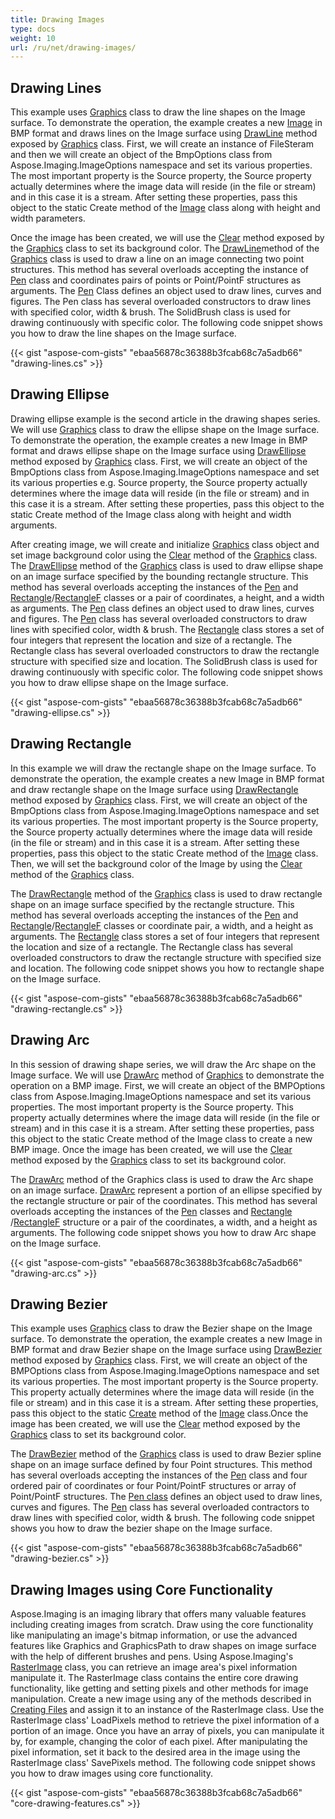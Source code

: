 ```yaml
---
title: Drawing Images
type: docs
weight: 10
url: /ru/net/drawing-images/
---
```


## **Drawing Lines**
This example uses [Graphics](https://reference.aspose.com/search/ru/net/imaging/graphics) class to draw the line shapes on the Image surface. To demonstrate the operation, the example creates a new [Image](https://reference.aspose.com/imaging/ru/net/aspose.imaging/image) in BMP format and draws lines on the Image surface using [DrawLine](https://reference.aspose.com/imaging/ru/net/aspose.imaging/graphics/methods/drawline/index) method exposed by [Graphics](https://reference.aspose.com/search/ru/net/imaging/graphics) class. First, we will create an instance of FileSteram and then we will create an object of the BmpOptions class from Aspose.Imaging.ImageOptions namespace and set its various properties. The most important property is the Source property, the Source property actually determines where the image data will reside (in the file or stream) and in this case it is a stream. After setting these properties, pass this object to the static Create method of the [Image](https://reference.aspose.com/imaging/ru/net/aspose.imaging/image) class along with height and width parameters.

Once the image has been created, we will use the [Clear](https://reference.aspose.com/imaging/ru/net/aspose.imaging/graphics/methods/clear) method exposed by the [Graphics](https://reference.aspose.com/search/ru/net/imaging/graphics) class to set its background color. The [DrawLine](https://reference.aspose.com/imaging/ru/net/aspose.imaging/graphics/methods/drawline/index)method of the [Graphics](https://reference.aspose.com/search/ru/net/imaging/graphics) class is used to draw a line on an image connecting two point structures. This method has several overloads accepting the instance of [Pen](https://reference.aspose.com/imaging/ru/net/aspose.imaging/pen) class and coordinates pairs of points or Point/PointF structures as arguments. The [Pen](https://reference.aspose.com/imaging/ru/net/aspose.imaging/pen) Class defines an object used to draw lines, curves and figures. The Pen class has several overloaded constructors to draw lines with specified color, width & brush. The SolidBrush class is used for drawing continuously with specific color. The following code snippet shows you how to draw the line shapes on the Image surface.

{{< gist "aspose-com-gists" "ebaa56878c36388b3fcab68c7a5adb66" "drawing-lines.cs" >}}
## **Drawing Ellipse**
Drawing ellipse example is the second article in the drawing shapes series. We will use [Graphics](https://reference.aspose.com/search/ru/net/imaging/graphics) class to draw the ellipse shape on the Image surface. To demonstrate the operation, the example creates a new Image in BMP format and draws ellipse shape on the Image surface using [DrawEllipse](https://reference.aspose.com/imaging/ru/net/aspose.imaging/graphics/methods/drawellipse/index) method exposed by [Graphics](https://reference.aspose.com/search/ru/net/imaging/graphics) class. First, we will create an object of the BmpOptions class from Aspose.Imaging.ImageOptions namespace and set its various properties e.g. Source property, the Source property actually determines where the image data will reside (in the file or stream) and in this case it is a stream. After setting these properties, pass this object to the static Create method of the Image class along with height and width arguments.

After creating image, we will create and initialize [Graphics](https://reference.aspose.com/search/ru/net/imaging/graphics) class object and set image background color using the [Clear](https://reference.aspose.com/imaging/ru/net/aspose.imaging/graphics/methods/clear) method of the [Graphics](https://reference.aspose.com/search/ru/net/imaging/graphics) class. The [DrawEllipse](https://reference.aspose.com/imaging/ru/net/aspose.imaging/graphics/methods/drawellipse/index) method of the [Graphics](https://reference.aspose.com/search/ru/net/imaging/graphics) class is used to draw ellipse shape on an image surface specified by the bounding rectangle structure. This method has several overloads accepting the instances of the [Pen](https://reference.aspose.com/imaging/ru/net/aspose.imaging/pen) and [Rectangle](https://reference.aspose.com/imaging/ru/net/aspose.imaging/rectangle)/[RectangleF](https://reference.aspose.com/imaging/ru/net/aspose.imaging/rectanglef) classes or a pair of coordinates, a height, and a width as arguments. The [Pen](https://reference.aspose.com/imaging/ru/net/aspose.imaging/pen) class defines an object used to draw lines, curves and figures. The [Pen](https://reference.aspose.com/imaging/ru/net/aspose.imaging/pen) class has several overloaded constructors to draw lines with specified color, width & brush. The [Rectangle](https://reference.aspose.com/imaging/ru/net/aspose.imaging/rectangle) class stores a set of four integers that represent the location and size of a rectangle. The Rectangle class has several overloaded constructors to draw the rectangle structure with specified size and location. The SolidBrush class is used for drawing continuously with specific color. The following code snippet shows you how to draw ellipse shape on the Image surface.

{{< gist "aspose-com-gists" "ebaa56878c36388b3fcab68c7a5adb66" "drawing-ellipse.cs" >}}
## **Drawing Rectangle**
In this example we will draw the rectangle shape on the Image surface. To demonstrate the operation, the example creates a new Image in BMP format and draw rectangle shape on the Image surface using [DrawRectangle](https://reference.aspose.com/imaging/ru/net/aspose.imaging/graphics/methods/drawrectangle/index) method exposed by [Graphics](https://reference.aspose.com/search/ru/net/imaging/graphics) class. First, we will create an object of the BmpOptions class from Aspose.Imaging.ImageOptions namespace and set its various properties. The most important property is the Source property, the Source property actually determines where the image data will reside (in the file or stream) and in this case it is a stream. After setting these properties, pass this object to the static Create method of the [Image](https://reference.aspose.com/imaging/ru/net/aspose.imaging/image) class. Then, we will set the background color of the Image by using the [Clear](https://reference.aspose.com/imaging/ru/net/aspose.imaging/graphics/methods/clear) method of the [Graphics](https://reference.aspose.com/search/ru/net/imaging/graphics) class.

The [DrawRectangle](https://reference.aspose.com/imaging/ru/net/aspose.imaging/graphics/methods/drawrectangle/index) method of the [Graphics](https://reference.aspose.com/search/ru/net/imaging/graphics) class is used to draw rectangle shape on an image surface specified by the rectangle structure. This method has several overloads accepting the instances of the [Pen](https://reference.aspose.com/imaging/ru/net/aspose.imaging/pen) and [Rectangle](https://reference.aspose.com/imaging/ru/net/aspose.imaging/rectangle)/[RectangleF](https://reference.aspose.com/imaging/ru/net/aspose.imaging/rectanglef) classes or coordinate pair, a width, and a height as arguments. The [Rectangle](https://reference.aspose.com/imaging/ru/net/aspose.imaging/rectangle) class stores a set of four integers that represent the location and size of a rectangle. The Rectangle class has several overloaded constructors to draw the rectangle structure with specified size and location. The following code snippet shows you how to rectangle shape on the Image surface.

{{< gist "aspose-com-gists" "ebaa56878c36388b3fcab68c7a5adb66" "drawing-rectangle.cs" >}}


## **Drawing Arc**
In this session of drawing shape series, we will draw the Arc shape on the Image surface. We will use [DrawArc](https://reference.aspose.com/imaging/ru/net/aspose.imaging/graphics) method of [Graphics](https://reference.aspose.com/search/ru/net/imaging/graphics) to demonstrate the operation on a BMP image. First, we will create an object of the BMPOptions class from Aspose.Imaging.ImageOptions namespace and set its various properties. The most important property is the Source property. This property actually determines where the image data will reside (in the file or stream) and in this case it is a stream. After setting these properties, pass this object to the static Create method of the Image class to create a new BMP image. Once the image has been created, we will use the [Clear](https://reference.aspose.com/imaging/ru/net/aspose.imaging/graphics/methods/clear) method exposed by the [Graphics](https://reference.aspose.com/search/ru/net/imaging/graphics) class to set its background color.

The [DrawArc](https://reference.aspose.com/imaging/ru/net/aspose.imaging/graphics) method of the Graphics class is used to draw the Arc shape on an image surface. [DrawArc](https://reference.aspose.com/imaging/ru/net/aspose.imaging/graphics) represent a portion of an ellipse specified by the rectangle structure or pair of the coordinates. This method has several overloads accepting the instances of the [Pen](https://reference.aspose.com/imaging/ru/net/aspose.imaging/pen) classes and [Rectangle](https://reference.aspose.com/imaging/ru/net/aspose.imaging/rectangle) /[RectangleF](https://reference.aspose.com/imaging/ru/net/aspose.imaging/rectanglef) structure or a pair of the coordinates, a width, and a height as arguments. The following code snippet shows you how to draw Arc shape on the Image surface.

{{< gist "aspose-com-gists" "ebaa56878c36388b3fcab68c7a5adb66" "drawing-arc.cs" >}}


## **Drawing Bezier**
This example uses [Graphics](https://reference.aspose.com/search/ru/net/imaging/graphics) class to draw the Bezier shape on the Image surface. To demonstrate the operation, the example creates a new Image in BMP format and draw Bezier shape on the Image surface using [DrawBezier](https://reference.aspose.com/imaging/ru/net/aspose.imaging/graphics) method exposed by [Graphics](https://reference.aspose.com/search/ru/net/imaging/graphics) class. First, we will create an object of the BMPOptions class from Aspose.Imaging.ImageOptions namespace and set its various properties. The most important property is the Source property. This property actually determines where the image data will reside (in the file or stream) and in this case it is a stream. After setting these properties, pass this object to the static [Create](https://reference.aspose.com/imaging/ru/net/aspose.imaging/image/methods/create) method of the [Image](https://reference.aspose.com/imaging/ru/net/aspose.imaging/image) class.Once the image has been created, we will use the [Clear](https://reference.aspose.com/imaging/ru/net/aspose.imaging/graphics/methods/clear) method exposed by the [Graphics](https://reference.aspose.com/search/ru/net/imaging/graphics) class to set its background color.

The [DrawBezier](https://reference.aspose.com/imaging/ru/net/aspose.imaging/graphics) method of the [Graphics](https://reference.aspose.com/search/ru/net/imaging/graphics) class is used to draw Bezier spline shape on an image surface defined by four Point structures. This method has several overloads accepting the instances of the [Pen](https://reference.aspose.com/imaging/ru/net/aspose.imaging/pen) class and four ordered pair of coordinates or four Point/PointF structures or array of Point/PointF structures. The [Pen class](https://reference.aspose.com/imaging/ru/net/aspose.imaging/pen) defines an object used to draw lines, curves and figures. The [Pen](https://reference.aspose.com/imaging/ru/net/aspose.imaging/pen) class has several overloaded contractors to draw lines with specified color, width & brush. The following code snippet shows you how to draw the bezier shape on the Image surface.

{{< gist "aspose-com-gists" "ebaa56878c36388b3fcab68c7a5adb66" "drawing-bezier.cs" >}}


## **Drawing Images using Core Functionality**
Aspose.Imaging is an imaging library that offers many valuable features including creating images from scratch. Draw using the core functionality like manipulating an image's bitmap information, or use the advanced features like Graphics and GraphicsPath to draw shapes on image surface with the help of different brushes and pens. Using Aspose.Imaging's [RasterImage]() class, you can retrieve an image area's pixel information manipulate it. The RasterImage class contains the entire core drawing functionality, like getting and setting pixels and other methods for image manipulation. Create a new image using any of the methods described in [Creating Files]() and assign it to an instance of the RasterImage class. Use the RasterImage class' LoadPixels method to retrieve the pixel information of a portion of an image. Once you have an array of pixels, you can manipulate it by, for example, changing the color of each pixel. After manipulating the pixel information, set it back to the desired area in the image using the RasterImage class' SavePixels method. The following code snippet shows you how to draw images using core functionality.

{{< gist "aspose-com-gists" "ebaa56878c36388b3fcab68c7a5adb66" "core-drawing-features.cs" >}}
